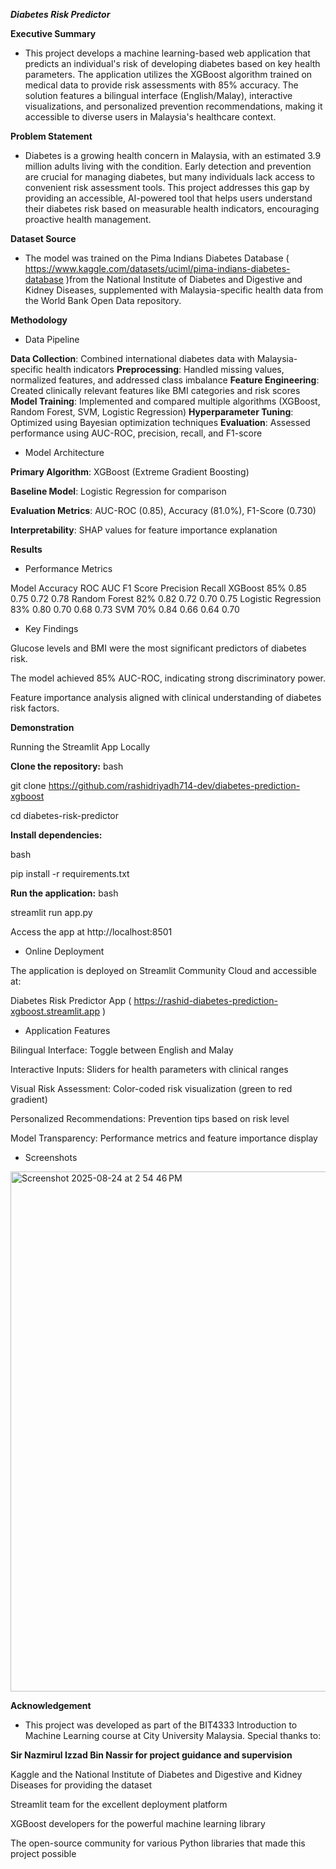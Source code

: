 ***Diabetes Risk Predictor***


**Executive Summary**

* This project develops a machine learning-based web application that predicts an individual's risk of developing diabetes based on key health parameters. The application utilizes the XGBoost algorithm trained on medical data to provide risk assessments with 85% accuracy. The solution features a bilingual interface (English/Malay), interactive visualizations, and personalized prevention recommendations, making it accessible to diverse users in Malaysia's healthcare context.

**Problem Statement**

* Diabetes is a growing health concern in Malaysia, with an estimated 3.9 million adults living with the condition. Early detection and prevention are crucial for managing diabetes, but many individuals lack access to convenient risk assessment tools. This project addresses this gap by providing an accessible, AI-powered tool that helps users understand their diabetes risk based on measurable health indicators, encouraging proactive health management.

**Dataset Source**

* The model was trained on the Pima Indians Diabetes Database ( https://www.kaggle.com/datasets/uciml/pima-indians-diabetes-database )from the National Institute of Diabetes and Digestive and Kidney Diseases, supplemented with Malaysia-specific health data from the World Bank Open Data repository.

**Methodology**

* Data Pipeline

**Data Collection**: Combined international diabetes data with Malaysia-specific health indicators
**Preprocessing**: Handled missing values, normalized features, and addressed class imbalance
**Feature Engineering**: Created clinically relevant features like BMI categories and risk scores
**Model Training**: Implemented and compared multiple algorithms (XGBoost, Random Forest, SVM, Logistic Regression)
**Hyperparameter Tuning**: Optimized using Bayesian optimization techniques
**Evaluation**: Assessed performance using AUC-ROC, precision, recall, and F1-score

* Model Architecture

**Primary Algorithm**: XGBoost (Extreme Gradient Boosting)

**Baseline Model**: Logistic Regression for comparison

**Evaluation Metrics**: AUC-ROC (0.85), Accuracy (81.0%), F1-Score (0.730)

**Interpretability**: SHAP values for feature importance explanation

**Results**

* Performance Metrics

Model
Accuracy
ROC AUC
F1 Score
Precision
Recall
XGBoost
85%
0.85
0.75
0.72
0.78
Random Forest
82%
0.82
0.72
0.70
0.75
Logistic Regression
83%
0.80
0.70
0.68
0.73
SVM
70%
0.84
0.66
0.64
0.70


* Key Findings

Glucose levels and BMI were the most significant predictors of diabetes risk.

The model achieved 85% AUC-ROC, indicating strong discriminatory power.

Feature importance analysis aligned with clinical understanding of diabetes risk factors.

**Demonstration**

Running the Streamlit App Locally

**Clone the repository:**
bash

git clone https://github.com/rashidriyadh714-dev/diabetes-prediction-xgboost

cd diabetes-risk-predictor

**Install dependencies:**

bash

pip install -r requirements.txt

**Run the application:**
bash

streamlit run app.py

Access the app at http://localhost:8501

* Online Deployment

The application is deployed on Streamlit Community Cloud and accessible at:

Diabetes Risk Predictor App ( https://rashid-diabetes-prediction-xgboost.streamlit.app )

* Application Features

Bilingual Interface: Toggle between English and Malay

Interactive Inputs: Sliders for health parameters with clinical ranges

Visual Risk Assessment: Color-coded risk visualization (green to red gradient)

Personalized Recommendations: Prevention tips based on risk level

Model Transparency: Performance metrics and feature importance display

* Screenshots

<img width="1470" height="832" alt="Screenshot 2025-08-24 at 2 54 46 PM" src="https://github.com/user-attachments/assets/babd3f23-489f-47fe-bf21-56fc68caf35c" />


**Acknowledgement**

* This project was developed as part of the BIT4333 Introduction to Machine Learning course at City University Malaysia. Special thanks to:

**Sir Nazmirul Izzad Bin Nassir for project guidance and supervision**

Kaggle and the National Institute of Diabetes and Digestive and Kidney Diseases for providing the dataset

Streamlit team for the excellent deployment platform

XGBoost developers for the powerful machine learning library

The open-source community for various Python libraries that made this project possible






